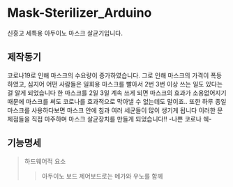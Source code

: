 # Mask-Sterilizer_Arduino
신흥고 세특용 아두이노 마스크 살균기입니다.

## 제작동기
코로나19로 인해 마스크의 수요량이 증가하였습니다. 
그로 인해 마스크의 가격이 폭등하였고, 심지어 어떤 사람들은 일회용 마스크를 빨아서 2번 3번 이상 쓰는 일도 있다는걸 알게 되었습니다
한 마스크를 2일 3일 계속 쓰게 되면 마스크의 효과가 소용없어지기 때문에 마스크를 써도 코로나를 효과적으로 막아낼 수 없는데도 말이죠..
또한 하루 종일 마스크를 사용하다보면 마스크 안에 침과 여러 세균들이 많이 생기게 됩니다
이러한 문제점들을 직접 마주하며 마스크 살균장치를 만들게 되었습니다!!
-나쁜 코로나 쉑-

## 기능명세
> 하드웨어적 요소
>	> 아두이노 보드
제어보드로는 메가와 우노를 함께 
